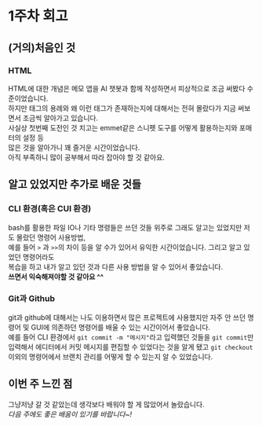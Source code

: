 # 1주차 회고

## (거의)처음인 것

### HTML
HTML에 대한 개념은 메모 앱을 AI 챗봇과 함께 작성하면서 피상적으로 조금 써봤다 수준이었습니다.  
하지만 태그의 용례와 왜 이런 태그가 존재하는지에 대해서는 전혀 몰랐다가 지금 써보면서 조금씩 알아가고 있습니다.  
사실상 첫번째 도전인 것 치고는 emmet같은 스니펫 도구를 어떻게 활용하는지와 포매터의 설정 등  
많은 것을 알아가니 꽤 즐거운 시간이었습니다.  
아직 부족하니 많이 공부해서 따라 잡아야 할 것 같아요.

## 알고 있었지만 추가로 배운 것들

### CLI 환경(혹은 CUI 환경)
bash를 활용한 파일 IO나 기타 명령들은 쓰던 것들 위주로 그래도 알고는 있었지만 저도 몰랐던 명령어 사용방법,  
예를 들어 `>` 과 `>>`의 차이 등을 알 수가 있어서 유익한 시간이었습니다. 그리고 알고 있었던 명령어라도  
복습을 하고 내가 알고 있던 것과 다른 사용 방법을 알 수 있어서 좋았습니다.  
**쓰면서 익숙해져야할 것 같아요 ^^**

### Git과 Github
git과 github에 대해서는 나도 이용하면서 많은 프로젝트에 사용했지만
자주 안 쓰던 명령어 및 GUI에 의존하던 명령어를 배울 수 있는 시간이어서 좋았습니다.  
예를 들어 CLI 환경에서 `git commit -m "메시지"`라고 입력했던 것들을
`git commit`만 입력해서 에디터에서 커밋 메시지를 편집할 수 있었다는 것을 알게 됐고
`git checkout`이외의 명령어에서 브랜치 관리를 어떻게 할 수 있는지 알 수 있었습니다.

## 이번 주 느낀 점
그냥저냥 갈 것 같았는데 생각보다 배워야 할 게 많았어서 놀랐습니다.  
*다음 주에도 좋은 배움이 있기를 바랍니다~!*